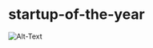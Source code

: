 # startup-of-the-year

![Alt-Text](https://www.prodefence.org/wp-content/uploads/2017/09/hack-like-pro-digital-forensics-for-aspiring-hacker-part-1-tools-techniques.1280x600.jpg)

